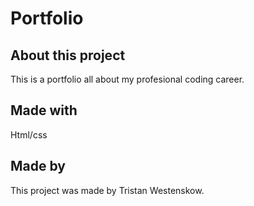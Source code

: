 # Portfolio

## About this project

This is a portfolio all about my profesional coding career.

## Made with

Html/css

## Made by

This project was made by Tristan Westenskow.
